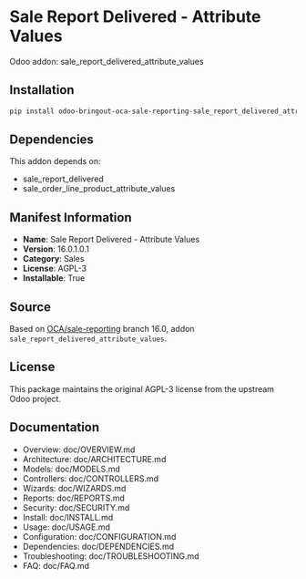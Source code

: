 # Sale Report Delivered - Attribute Values

Odoo addon: sale_report_delivered_attribute_values

## Installation

```bash
pip install odoo-bringout-oca-sale-reporting-sale_report_delivered_attribute_values
```

## Dependencies

This addon depends on:
- sale_report_delivered
- sale_order_line_product_attribute_values

## Manifest Information

- **Name**: Sale Report Delivered - Attribute Values
- **Version**: 16.0.1.0.1
- **Category**: Sales
- **License**: AGPL-3
- **Installable**: True

## Source

Based on [OCA/sale-reporting](https://github.com/OCA/sale-reporting) branch 16.0, addon `sale_report_delivered_attribute_values`.

## License

This package maintains the original AGPL-3 license from the upstream Odoo project.

## Documentation

- Overview: doc/OVERVIEW.md
- Architecture: doc/ARCHITECTURE.md
- Models: doc/MODELS.md
- Controllers: doc/CONTROLLERS.md
- Wizards: doc/WIZARDS.md
- Reports: doc/REPORTS.md
- Security: doc/SECURITY.md
- Install: doc/INSTALL.md
- Usage: doc/USAGE.md
- Configuration: doc/CONFIGURATION.md
- Dependencies: doc/DEPENDENCIES.md
- Troubleshooting: doc/TROUBLESHOOTING.md
- FAQ: doc/FAQ.md
